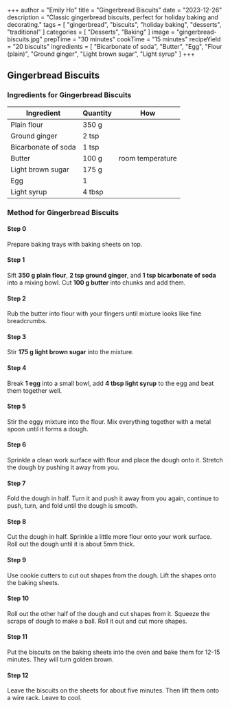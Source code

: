 +++
author = "Emily Ho"
title = "Gingerbread Biscuits"
date = "2023-12-26"
description = "Classic gingerbread biscuits, perfect for holiday baking and decorating."
tags = [
    "gingerbread", "biscuits", "holiday baking", "desserts", "traditional"
]
categories = [
    "Desserts", "Baking"
]
image = "gingerbread-biscuits.jpg"
prepTime = "30 minutes"
cookTime = "15 minutes"
recipeYield = "20 biscuits"
ingredients = [ 
    "Bicarbonate of soda", 
    "Butter", 
    "Egg", 
    "Flour (plain)", 
    "Ground ginger", 
    "Light brown sugar", 
    "Light syrup"
]
+++

## Gingerbread Biscuits
### Ingredients for Gingerbread Biscuits
Ingredient | Quantity | How
---|---|---
Plain flour            | 350 g        | 
Ground ginger          | 2 tsp        | 
Bicarbonate of soda    | 1 tsp        | 
Butter                 | 100 g        | room temperature
Light brown sugar      | 175 g        | 
Egg                    | 1            | 
Light syrup            | 4 tbsp       | 

### Method for Gingerbread Biscuits
#### Step 0
Prepare baking trays with baking sheets on top.

#### Step 1
Sift **350 g plain flour**, **2 tsp ground ginger**, and **1 tsp bicarbonate of soda** into a mixing bowl. Cut **100 g butter** into chunks and add them.

#### Step 2
Rub the butter into flour with your fingers until mixture looks like fine breadcrumbs.

#### Step 3
Stir **175 g light brown sugar** into the mixture. 

#### Step 4
Break **1 egg** into a small bowl, add **4 tbsp light syrup** to the egg and beat them together well.

#### Step 5
Stir the eggy mixture into the flour. Mix everything together with a metal spoon until it forms a dough.

#### Step 6
Sprinkle a clean work surface with flour and place the dough onto it. Stretch the dough by pushing it away from you.

#### Step 7
Fold the dough in half. Turn it and push it away from you again, continue to push, turn, and fold until the dough is smooth.

#### Step 8
Cut the dough in half. Sprinkle a little more flour onto your work surface. Roll out the dough until it is about 5mm thick.

#### Step 9
Use cookie cutters to cut out shapes from the dough. Lift the shapes onto the baking sheets.

#### Step 10
Roll out the other half of the dough and cut shapes from it. Squeeze the scraps of dough to make a ball. Roll it out and cut more shapes.

#### Step 11
Put the biscuits on the baking sheets into the oven and bake them for 12-15 minutes. They will turn golden brown.

#### Step 12
Leave the biscuits on the sheets for about five minutes. Then lift them onto a wire rack. Leave to cool.
